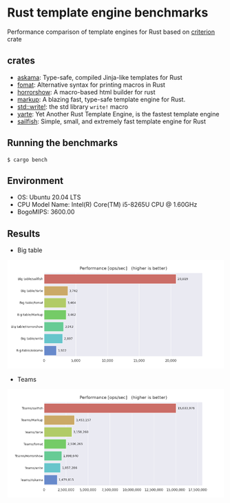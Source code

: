 # Rust template engine benchmarks

Performance comparison of template engines for Rust based on [criterion](https://github.com/bheisler/criterion.rs) crate

## crates

- [askama](https://github.com/djc/askama): Type-safe, compiled Jinja-like templates for Rust
- [fomat](https://github.com/krdln/fomat-macros): Alternative syntax for printing macros in Rust
- [horrorshow](https://github.com/Stebalien/horrorshow-rs): A macro-based html builder for rust
- [markup](https://github.com/utkarshkukreti/markup.rs): A blazing fast, type-safe template engine for Rust.
- [std::write!](https://doc.rust-lang.org/std/macro.write.html): the std library `write!` macro
- [yarte](https://github.com/botika/yarte): Yet Another Rust Template Engine, is the fastest template engine
- [sailfish](https://github.com/Kogia-sima/sailfish): Simple, small, and extremely fast template engine for Rust

## Running the benchmarks

```console
$ cargo bench
```

## Environment

- OS: Ubuntu 20.04 LTS
- CPU Model Name: Intel(R) Core(TM) i5-8265U CPU @ 1.60GHz
- BogoMIPS: 3600.00

## Results

- Big table

![Big table](./bigtable.png)

- Teams

![Teams](./teams.png)
